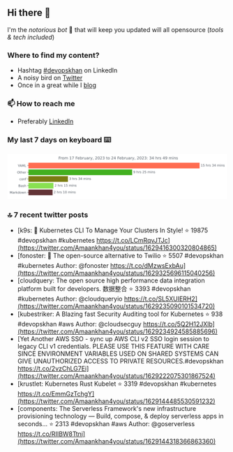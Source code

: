 <!--- [![Hits](https://hits.seeyoufarm.com/api/count/incr/badge.svg?url=https%3A%2F%2Fgithub.com%2Fakhan4u%2Fhit-counter&count_bg=%2379C83D&title_bg=%23555555&icon=&icon_color=%23E7E7E7&title=visits&edge_flat=false)](https://hits.seeyoufarm.com) --->

## Hi there 👋

I'm the _notorious bot_ 🤣 that will keep you updated will all opensource (_tools & tech included_) 

### Where to find my content?

* Hashtag [#devopskhan](https://www.linkedin.com/feed/hashtag/devopskhan) on LinkedIn
* A noisy bird on [Twitter](https://twitter.com/Amaankhan4you)
* Once in a great while I [blog](https://linuxparrot.netlify.app) 


### 📫 **How to reach me**

* Preferably [LinkedIn](https://www.linkedin.com/in/amaan-khan-linux-ninja)

### My last 7 days on keyboard ⌨️

<img src="https://github.com/akhan4u/akhan4u/blob/main/images/stat.svg" alt="Amaan's Wakatime Activity!"/>

### 🔝 7 recent twitter posts
<!-- DEVDOJO:START -->
- [k9s: 🐶 Kubernetes CLI To Manage Your Clusters In Style!
⭐️ 19875
#devopskhan #kubernetes
https://t.co/LCmRqvJTJc](https://twitter.com/Amaankhan4you/status/1629416300320804865)
- [fonoster: 🚀 The open-source alternative to Twilio
⭐️ 5507
#devopskhan #kubernetes
Author: @fonoster
https://t.co/dMzwsExbAu](https://twitter.com/Amaankhan4you/status/1629325696115040256)
- [cloudquery: The open source high performance data integration platform built for developers. 数据整合
⭐️ 3393
#devopskhan #kubernetes
Author: @cloudqueryio
https://t.co/SL5XUIERH2](https://twitter.com/Amaankhan4you/status/1629235090101534720)
- [kubestriker: A Blazing fast Security Auditing tool for Kubernetes
⭐️ 938
#devopskhan #aws
Author: @cloudsecguy
https://t.co/5Q2H12JXlb](https://twitter.com/Amaankhan4you/status/1629234924585885696)
- [Yet Another AWS SSO - sync up AWS CLI v2 SSO login session to legacy CLI v1 credentials. PLEASE USE THIS FEATURE WITH CARE SINCE ENVIRONMENT VARIABLES USED ON SHARED SYSTEMS CAN GIVE UNAUTHORIZED ACCESS TO PRIVATE RESOURCES.#devopskhan https://t.co/2vzChLG7Ei](https://twitter.com/Amaankhan4you/status/1629222075301867524)
- [krustlet: Kubernetes Rust Kubelet
⭐️ 3319
#devopskhan #kubernetes
https://t.co/EmmGzTchgY](https://twitter.com/Amaankhan4you/status/1629144485530591232)
- [components: The Serverless Framework&#39;s new infrastructure provisioning technology — Build, compose, &amp; deploy serverless apps in seconds...
⭐️ 2313
#devopskhan #aws
Author: @goserverless
https://t.co/RIIBW8Ttni](https://twitter.com/Amaankhan4you/status/1629144318366863360)
<!-- DEVDOJO:END -->

<!-- ![Amaan's GitHub stats](https://github-readme-stats.vercel.app/api?username=akhan4u&count_private=true&show_icons=true&hide=contribs) -->
